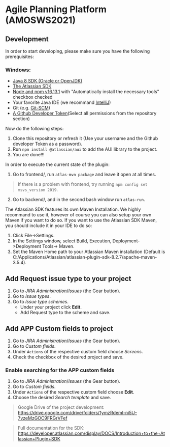 Agile Planning Platform (AMOSWS2021)
======================================


Development
------------

In order to start developing, please make sure you have the following prerequisites:

### Windows:

* [Java 8 SDK (Oracle or OpenJDK)](https://adoptium.net/?variant=openjdk8&jvmVariant=hotspot)
* [The Atlassian SDK ](https://developer.atlassian.com/server/framework/atlassian-sdk/install-the-atlassian-sdk-on-a-windows-system/)
* [Node and npm v16.13.1](https://nodejs.org/en/download/) with "Automatically install the necessary tools" checkbox checked
* Your favorite Java IDE (we recommand [IntelliJ](https://www.jetbrains.com/de-de/idea/download/#section=windows))
* Git (e.g. [Git-SCM](https://git-scm.com/))
* [A Github Developer Token](https://docs.github.com/en/authentication/keeping-your-account-and-data-secure/creating-a-personal-access-token#creating-a-token)(Select all permissions from the repository section)


Now do the following steps:

1. Clone this repository or refresh it (Use your username and the Github developer Token as a password).
2. Run ```npm install @atlassian/aui``` to add the AUI library to the project.
3. You are done!!!

In order to execute the current state of the plugin:
1. Go to frontend/, run 
```atlas-mvn package```
and leave it open at all times.
>If there is a problem with frontend, try running ```npm config set msvs_version 2019```.
2. Go to backend/, and in the second bash window run
```atlas-run```.


The Atlassian SDK features its own Maven Installation. We highly recommand to use it, however of course you can also setup your own Maven if you want to do so. If you want to use the Atlassian SDK Maven, you should include it in your IDE to do so:

1. Click File->Settings.
2. In the Settings window, select Build, Execution, Deployment->Deployment Tools-> Maven.
3. Set the Maven Home path to your Atlassian Maven installation (Default is C:/Applications/Atlassian/atlassian-plugin-sdk-8.2.7/apache-maven-3.5.4).

## Add Request issue type to your project

1. Go to _JIRA Administration_/_Issues_ (the Gear button).
2. Go to _Issue types_.
3. Go to _Issue type schemes_.
    * Under your project click **Edit**.
    * Add Request type to the scheme and save.

## Add APP Custom fields to project

1. Go to _JIRA Administration_/_Issues_ (the Gear button).
2. Go to _Custom fields_.
3. Under `Actions` of the respective custom field choose _Screens_.
4. Check the checkbox of the desired project and save.

### Enable searching for the APP custom fields

1. Go to _JIRA Administration_/_Issues_ (the Gear button).
2. Go to _Custom fields_.
3. Under `Actions` of the respective custom field choose **Edit**.
4. Choose the desired _Search template_ and save.


>Google Drive of the project development: https://drive.google.com/drive/folders/1ymzRdeml-ni5U-7vzeMzGOC9FRGrVFef


>Full documentation for the SDK:
https://developer.atlassian.com/display/DOCS/Introduction+to+the+Atlassian+Plugin+SDK
